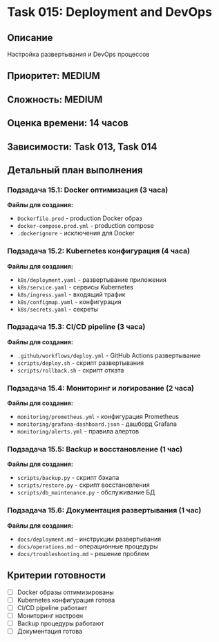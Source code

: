 # Task 015: Deployment and DevOps

## Описание
Настройка развертывания и DevOps процессов

## Приоритет: MEDIUM
## Сложность: MEDIUM
## Оценка времени: 14 часов
## Зависимости: Task 013, Task 014

## Детальный план выполнения

### Подзадача 15.1: Docker оптимизация (3 часа)
**Файлы для создания:**
- `Dockerfile.prod` - production Docker образ
- `docker-compose.prod.yml` - production compose
- `.dockerignore` - исключения для Docker

### Подзадача 15.2: Kubernetes конфигурация (4 часа)
**Файлы для создания:**
- `k8s/deployment.yaml` - развертывание приложения
- `k8s/service.yaml` - сервисы Kubernetes
- `k8s/ingress.yaml` - входящий трафик
- `k8s/configmap.yaml` - конфигурация
- `k8s/secrets.yaml` - секреты

### Подзадача 15.3: CI/CD pipeline (3 часа)
**Файлы для создания:**
- `.github/workflows/deploy.yml` - GitHub Actions развертывание
- `scripts/deploy.sh` - скрипт развертывания
- `scripts/rollback.sh` - скрипт отката

### Подзадача 15.4: Мониторинг и логирование (2 часа)
**Файлы для создания:**
- `monitoring/prometheus.yml` - конфигурация Prometheus
- `monitoring/grafana-dashboard.json` - дашборд Grafana
- `monitoring/alerts.yml` - правила алертов

### Подзадача 15.5: Backup и восстановление (1 час)
**Файлы для создания:**
- `scripts/backup.py` - скрипт бэкапа
- `scripts/restore.py` - скрипт восстановления
- `scripts/db_maintenance.py` - обслуживание БД

### Подзадача 15.6: Документация развертывания (1 час)
**Файлы для создания:**
- `docs/deployment.md` - инструкции развертывания
- `docs/operations.md` - операционные процедуры
- `docs/troubleshooting.md` - решение проблем

## Критерии готовности
- [ ] Docker образы оптимизированы
- [ ] Kubernetes конфигурация готова
- [ ] CI/CD pipeline работает
- [ ] Мониторинг настроен
- [ ] Backup процедуры работают
- [ ] Документация готова
